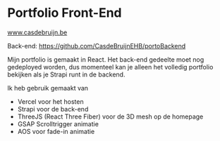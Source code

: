# Portfolio Front-End
www.casdebruijn.be

Back-end: https://github.com/CasdeBruijnEHB/portoBackend

Mijn portfolio is gemaakt in React. Het back-end gedeelte moet nog gedeployed worden, dus momenteel kan je alleen het volledig portfolio bekijken als je Strapi runt in de backend.

Ik heb gebruik gemaakt van
- Vercel voor het hosten
- Strapi voor de back-end
- ThreeJS (React Three Fiber) voor de 3D mesh op de homepage
- GSAP Scrolltrigger animatie
- AOS voor fade-in animatie


